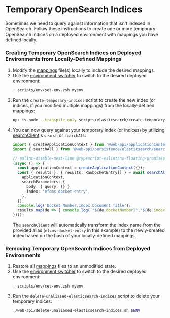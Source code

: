 # Temporary OpenSearch Indices

Sometimes we need to query against information that isn't indexed in OpenSearch. Follow these instructions to create one or more temporary OpenSearch indices on a deployed environment with mappings you have defined locally.

### Creating Temporary OpenSearch Indices on Deployed Environments from Locally-Defined Mappings

  1. Modify the [mappings](../../web-api/elasticsearch) file(s) locally to include the desired mappings.
  1. Use the [environment switcher](./environment-switcher.md) to switch to the desired deployed environment:
     ```bash
     . scripts/env/set-env.zsh myenv
     ```
  1. Run the `create-temporary-indices` script to create the new index (or indices, if you modified multiple mappings) from the locally-defined mappings:
     ```bash
     npx ts-node --transpile-only scripts/elasticsearch/create-temporary-indices.ts
     ```
  1. You can now query against your temporary index (or indices) by utilizing [searchClient](../../web-api/src/persistence/elasticsearch/searchClient.ts)'s `search` or `searchAll`:
     ```typescript
     import { createApplicationContext } from '@web-api/applicationContext';
     import { searchAll } from '@web-api/persistence/elasticsearch/searchClient';

     // eslint-disable-next-line @typescript-eslint/no-floating-promises
     (async () => {
       const applicationContext = createApplicationContext({});
       const { results }: { results: RawDocketEntry[] } = await searchAll({
         applicationContext,
         searchParameters: {
           body: { query: {} },
           index: 'efcms-docket-entry',
         },
       });
       console.log('Docket Number,Index,Document Title');
       results.map(de => { console.log(`"${de.docketNumber}","${de.index}","${de.documentTitle}"`); });
     })();
     ```
     The `searchClient` will automatically transform the index name from the provided alias (`efcms-docket-entry` in this example) to the newly-created index based on the hash of your locally-defined mappings.

### Removing Temporary OpenSearch Indices from Deployed Environments

  1. Restore all [mappings](../../web-api/elasticsearch) files to an unmodified state.
  1. Use the [environment switcher](./environment-switcher.md) to switch to the desired deployed environment:
     ```bash
     . scripts/env/set-env.zsh myenv
     ```
  1. Run the `delete-unaliased-elasticsearch-indices` script to delete your temporary indices:
     ```bash
     ./web-api/delete-unaliased-elasticsearch-indices.sh $ENV
     ```
